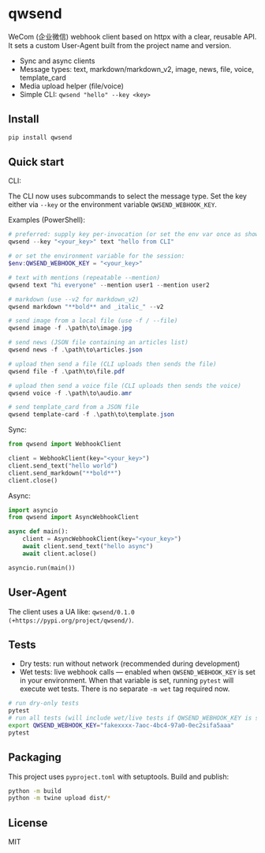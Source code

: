 # qwsend

WeCom (企业微信) webhook client based on httpx with a clear, reusable API. It sets a custom User-Agent built from the project name and version.

- Sync and async clients
- Message types: text, markdown/markdown_v2, image, news, file, voice, template_card
- Media upload helper (file/voice)
- Simple CLI: `qwsend "hello" --key <key>`

## Install

```bash
pip install qwsend
```

## Quick start

CLI:

The CLI now uses subcommands to select the message type. Set the key either via `--key` or the environment variable `QWSEND_WEBHOOK_KEY`.

Examples (PowerShell):

```powershell
# preferred: supply key per-invocation (or set the env var once as shown below)
qwsend --key "<your_key>" text "hello from CLI"

# or set the environment variable for the session:
$env:QWSEND_WEBHOOK_KEY = "<your_key>"

# text with mentions (repeatable --mention)
qwsend text "hi everyone" --mention user1 --mention user2

# markdown (use --v2 for markdown_v2)
qwsend markdown "**bold** and _italic_" --v2

# send image from a local file (use -f / --file)
qwsend image -f .\path\to\image.jpg

# send news (JSON file containing an articles list)
qwsend news -f .\path\to\articles.json

# upload then send a file (CLI uploads then sends the file)
qwsend file -f .\path\to\file.pdf

# upload then send a voice file (CLI uploads then sends the voice)
qwsend voice -f .\path\to\audio.amr

# send template_card from a JSON file
qwsend template-card -f .\path\to\template.json
```

Sync:

```python
from qwsend import WebhookClient

client = WebhookClient(key="<your_key>")
client.send_text("hello world")
client.send_markdown("**bold**")
client.close()
```

Async:

```python
import asyncio
from qwsend import AsyncWebhookClient

async def main():
    client = AsyncWebhookClient(key="<your_key>")
    await client.send_text("hello async")
    await client.aclose()

asyncio.run(main())
```

## User-Agent

The client uses a UA like: `qwsend/0.1.0 (+https://pypi.org/project/qwsend/)`.

## Tests

- Dry tests: run without network (recommended during development)
- Wet tests: live webhook calls — enabled when `QWSEND_WEBHOOK_KEY` is set in your environment. When that variable is set, running `pytest` will execute wet tests. There is no separate `-m wet` tag required now.

```bash
# run dry-only tests
pytest
# run all tests (will include wet/live tests if QWSEND_WEBHOOK_KEY is set)
export QWSEND_WEBHOOK_KEY="fakexxxx-7aoc-4bc4-97a0-0ec2sifa5aaa"
pytest
```

## Packaging

This project uses `pyproject.toml` with setuptools. Build and publish:

```bash
python -m build
python -m twine upload dist/*
```

## License

MIT
